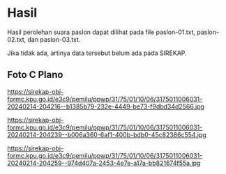 # Hasil

Hasil perolehan suara paslon dapat dilihat pada file paslon-01.txt, paslon-02.txt, dan paslon-03.txt.

Jika tidak ada, artinya data tersebut belum ada pada SIREKAP.

## Foto C Plano

https://sirekap-obj-formc.kpu.go.id/e3c9/pemilu/ppwp/31/75/01/10/06/3175011006031-20240214-204216--b1385b79-232e-4449-be73-f9dbd34d2566.jpg

https://sirekap-obj-formc.kpu.go.id/e3c9/pemilu/ppwp/31/75/01/10/06/3175011006031-20240214-204239--b006a360-6af1-400b-bdb0-45c82386c554.jpg

https://sirekap-obj-formc.kpu.go.id/e3c9/pemilu/ppwp/31/75/01/10/06/3175011006031-20240214-204259--974d407a-2453-4e7e-a17a-bb821674f55a.jpg
